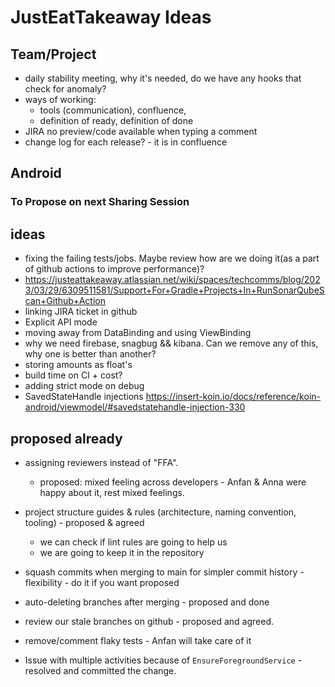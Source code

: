 # JustEatTakeaway Ideas

## Team/Project
- daily stability meeting, why it's needed, do we have any hooks that check for anomaly?
- ways of working:
  - tools (communication), confluence, 
  - definition of ready, definition of done 
- JIRA no preview/code available when typing a comment
- change log for each release? - it is in confluence


## Android

### To Propose on next Sharing Session

## ideas
- fixing the failing tests/jobs. Maybe review how are we doing it(as a part of github actions to improve performance)?
- https://justeattakeaway.atlassian.net/wiki/spaces/techcomms/blog/2023/03/29/6309511581/Support+For+Gradle+Projects+In+RunSonarQubeScan+Github+Action
- linking JIRA ticket in github
- Explicit API mode
- moving away from DataBinding and using ViewBinding
- why we need firebase, snagbug && kibana. Can we remove any of this, why one is better than another?
- storing amounts as float's
- build time on CI + cost?
- adding strict mode on debug 
- SavedStateHandle injections https://insert-koin.io/docs/reference/koin-android/viewmodel/#savedstatehandle-injection-330


## proposed already
- assigning reviewers instead of "FFA". 
  - proposed: mixed feeling across developers - Anfan & Anna were happy about it, rest mixed feelings.

- project structure guides & rules (architecture, naming convention, tooling) - proposed & agreed
  - we can check if lint rules are going to help us
  - we are going to keep it in the repository
- squash commits when merging to main for simpler commit history - flexibility - do it if you want proposed
- auto-deleting branches after merging - proposed and done
- review our stale branches on github - proposed and agreed.
- remove/comment flaky tests - Anfan will take care of it
- Issue with multiple activities because of `EnsureForegroundService` - resolved and committed the change.